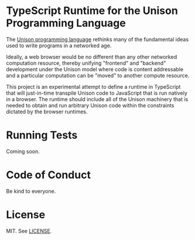 # TypeScript Runtime for the Unison Programming Language

The [Unison programming language](https://www.unison-lang.org) rethinks many of
the fundamental ideas used to write programs in a networked age.

Ideally, a web browser would be no different than any other networked
computation resource, thereby unifying "frontend" and "backend" development
under the Unison model where code is content addressable and a particular
computation can be "moved" to another compute resource.

This project is an experimental attempt to define a runtime in TypeScript that
will just-in-time transpile Unison code to JavaScript that is run natively in a
browser. The runtime should include all of the Unison machinery that is needed
to obtain and run arbitrary Unison code within the constraints dictated by the
browser runtimes.

# Running Tests

Coming soon.

# Code of Conduct

Be kind to everyone.

# License

MIT. See [LICENSE](/LICENSE).
